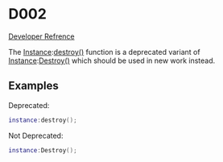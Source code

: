 # D002
[Developer Refrence](Method?Instance/destroy)

The [Instance](Class?Instance):[destroy()](Method?Instance/destroy) function is a deprecated variant of [Instance](Class?Instance):[Destroy()](Method?Instance/Destroy) which should be used in new work instead.

## Examples
Deprecated:
```lua
instance:destroy();
```

Not Deprecated:
```lua
instance:Destroy();
```
